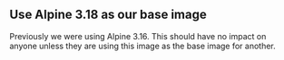 ## Use Alpine 3.18 as our base image

Previously we were using Alpine 3.16. This should have no impact on anyone unless they are using this image as the base image for another.
